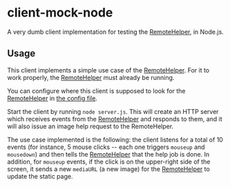 # client-mock-node
A very dumb client implementation for testing the [RemoteHelper][remote-helper], in Node.js.

## Usage
This client implements
a simple use case of the [RemoteHelper][remote-helper].
For it to work properly,
the [RemoteHelper][remote-helper] must already be running.

You can configure where this client
is supposed to look for the [RemoteHelper][remote-helper]
in [the config file](./config.json).

Start the client by running
`node server.js`.
This will create an HTTP server
which receives events from the [RemoteHelper][remote-helper]
and responds to them,
and it will also issue an image help request
to the RemoteHelper.

The use case implemented is the following:
the client listens for a total of 10 events
(for instance, 5 mouse clicks --
each one triggers `mouseup` and `mousedown`)
and then tells the [RemoteHelper][remote-helper]
that the help job is done.
In addition, for `mouseup` events,
if the click is on the upper-right side
of the screen,
it sends a new `mediaURL` (a new image)
for the [RemoteHelper][remote-helper] to update the static page.


[remote-helper]: https://github.com/RemoteHelper/server
